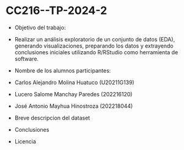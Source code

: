 # CC216--TP-2024-2

- Objetivo del trabajo:
- Realizar un análisis exploratorio de un conjunto de datos (EDA), generando visualizaciones, preparando los datos y extrayendo conclusiones iniciales utilizando R/RStudio como herramienta de software.

- Nombre de los alumnos participantes:
- Carlos Alejandro Molina Huatuco (U20211G139)
- Lucero Salome Manchay Paredes (202216120)
- José Antonio Mayhua Hinostroza (202218044)

- Breve descripcion del dataset



- Conclusiones



- Licencia 
